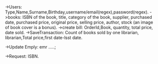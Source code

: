 ->Users:
    Type,Name,Surname,Birthday,username/email(regex),password(regex).
->books:
     ISBN of the book, title, category of the book, supplier, purchased date, purchased price, original price, selling price, author, stock (an image of book cover is a bonus).
->create bill:
     OrderId,Book, quantity, total price, date sold.
->SaveTransaction:
     Count of books sold by one librarian, librarian,Total price,first date-lsst date.

->Update Emply:
    emr .....;

->Request:
    ISBN.





 
